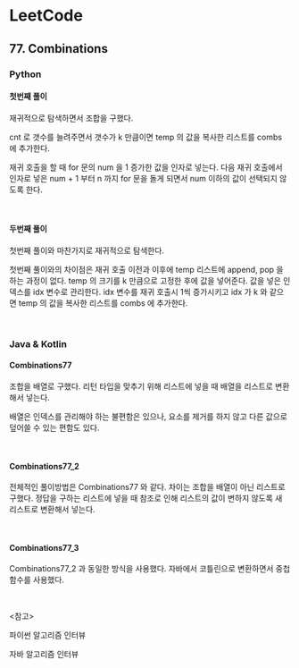 # LeetCode

## 77. Combinations

### Python

#### 첫번째 풀이

재귀적으로 탐색하면서 조합을 구했다.

cnt 로 갯수를 늘려주면서 갯수가 k 만큼이면 temp 의 값을 복사한 리스트를 combs 에 추가한다.

재귀 호출을 할 때 for 문의 num 을 1 증가한 값을 인자로 넣는다. 다음 재귀 호출에서 인자로 넣은 num + 1 부터 n 까지 for 문을 돌게 되면서 num 이하의 값이 선택되지 않도록 한다.

<br>

#### 두번째 풀이

첫번째 풀이와 마찬가지로 재귀적으로 탐색한다.

첫번째 풀이와의 차이점은 재귀 호출 이전과 이후에 temp 리스트에 append, pop 을 하는 과정이 없다. temp 의 크기를 k 만큼으로 고정한 후에 값을 넣어준다. 값을 넣은 인덱스를 idx 변수로 관리한다. idx 변수를 재귀 호출시 1씩 증가시키고 idx 가 k 와 같으면 temp 의 값을 복사한 리스트를 combs 에 추가한다.

<br>

### Java & Kotlin

#### Combinations77

조합을 배열로 구했다. 리턴 타입을 맞추기 위해 리스트에 넣을 때 배열을 리스트로 변환해서 넣는다.

배열은 인덱스를 관리해야 하는 불편함은 있으나, 요소를 제거를 하지 않고 다른 값으로 덮어쓸 수 있는 편함도 있다.

<br>

#### Combinations77_2

전체적인 풀이방법은 Combinations77 와 같다. 차이는 조합을 배열이 아닌 리스트로 구했다. 정답을 구하는 리스트에 넣을 때 참조로 인해 리스트의 값이 변하지 않도록 새 리스트로 변환해서 넣는다.

<br>

#### Combinations77_3

Combinations77_2 과 동일한 방식을 사용했다. 자바에서 코틀린으로 변환하면서 중첩함수를 사용했다.

<br>

<참고>

파이썬 알고리즘 인터뷰

자바 알고리즘 인터뷰

